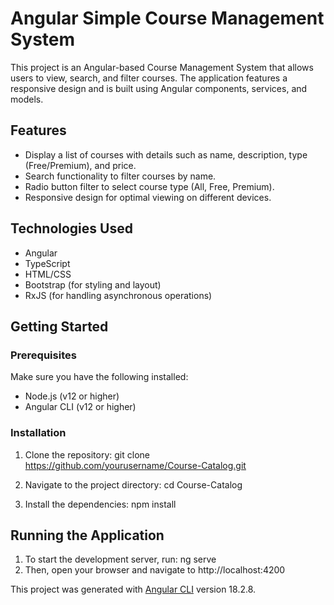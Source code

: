 # Angular Simple Course Management System

This project is an Angular-based Course Management System that allows users to view, search, and filter courses. The application features a responsive design and is built using Angular components, services, and models.

## Features
- Display a list of courses with details such as name, description, type (Free/Premium), and price.
- Search functionality to filter courses by name.
- Radio button filter to select course type (All, Free, Premium).
- Responsive design for optimal viewing on different devices.

## Technologies Used
- Angular
- TypeScript
- HTML/CSS
- Bootstrap (for styling and layout)
- RxJS (for handling asynchronous operations)

## Getting Started

### Prerequisites
Make sure you have the following installed:
- Node.js (v12 or higher)
- Angular CLI (v12 or higher)

### Installation
1. Clone the repository:
   git clone https://github.com/yourusername/Course-Catalog.git

2. Navigate to the project directory:
   cd Course-Catalog

3. Install the dependencies:
   npm install

## Running the Application
1. To start the development server, run:
   ng serve
2. Then, open your browser and navigate to http://localhost:4200

This project was generated with [Angular CLI](https://github.com/angular/angular-cli) version 18.2.8.
